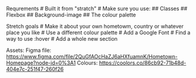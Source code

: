 Requrements
    # Built it from "stratch"
    # Make sure you use: 
        ## Classes
        ## Flexbox
        ## Background-image
        ## The colour palette

Stretch goals
    # Make it about your own hometowm, country or whatever place you like
    # Use a different colour palette
    # Add a Google Font
    # Find a way to use :hover
    # Add a whole new section

Assets: 
    Figma file: https://www.figma.com/file/2QuGfAOcHaZJ6aHXfuamnK/Hometown-Homepage?node-id=0%3A1
    Colours: https://coolors.co/86cb92-71b48d-404e7c-251f47-260f26